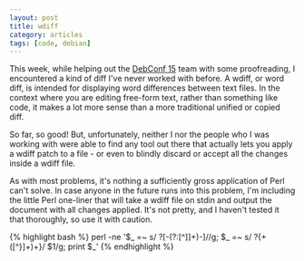 ```yaml
---
layout: post
title: wdiff
category: articles
tags: [code, debian]
---
```


This week, while helping out the [DebConf 15](http://debconf15.debconf.org/) team with some proofreading, I encountered a kind of diff I've never worked with before.  A wdiff, or word diff, is intended for displaying word differences between text files.  In the context where you are editing free-form text, rather than something like code, it makes a lot more sense than a more traditional unified or copied diff.

So far, so good!  But, unfortunately, neither I nor the people who I was working with were able to find any tool out there that actually lets you apply a wdiff patch to a file - or even to blindly discard or accept all the changes inside a wdiff file.

As with most problems, it's nothing a sufficiently gross application of Perl can't solve.  In case anyone in the future runs into this problem, I'm including the little Perl one-liner that will take a wdiff file on stdin and output the document with all changes applied.  It's not pretty, and I haven't tested it that thoroughly, so use it with caution.

{% highlight bash %}
perl -ne '$_ =~  s/ ?\[-(?:[^\]]+)-\]//g; $_ =~ s/ ?\{\+([^\}]+)\+\}/ $1/g; print $_'
{% endhighlight %}
